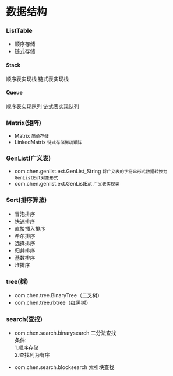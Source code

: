 数据结构
====

### ListTable
* 顺序存储
* 链式存储

#### Stack
顺序表实现栈
链式表实现栈

#### Queue
顺序表实现队列
链式表实现队列

### Matrix(矩阵)
* Matrix
`简单存储`
* LinkedMatrix
`链式存储稀疏矩阵`

### GenList(广义表)
* com.chen.genlist.ext.GenList_String
`将广义表的字符串形式数据转换为GenListExt对象形式`
* com.chen.genlist.ext.GenListExt
`广义表实现类`

### Sort(排序算法)  
* 冒泡排序 
* 快速排序 
* 直接插入排序
* 希尔排序
* 选择排序 
* 归并排序
* 基数排序
* 堆排序 

### tree(树)
* com.chen.tree.BinaryTree（二叉树）
* com.chen.tree.rbtree（红黑树）

### search(查找)
* com.chen.search.binarysearch
二分法查找   
条件:   
1.顺序存储    
2.查找列为有序   

* com.chen.search.blocksearch
索引块查找

